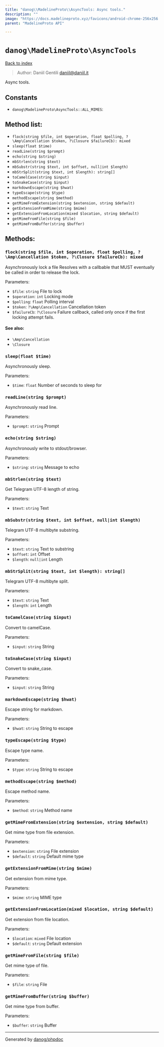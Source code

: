 ```yaml
---
title: "danog\\MadelineProto\\AsyncTools: Async tools."
description: ""
image: "https://docs.madelineproto.xyz/favicons/android-chrome-256x256.png"
parent: "MadelineProto API"

---
```

# `danog\MadelineProto\AsyncTools`
[Back to index](../../index.html)

> Author: Daniil Gentili <daniil@daniil.it>  
  

Async tools.  




## Constants
* `danog\MadelineProto\AsyncTools::ALL_MIMES`: 


## Method list:
* `flock(string $file, int $operation, float $polling, ?\Amp\Cancellation $token, ?\Closure $failureCb): mixed`
* `sleep(float $time)`
* `readLine(string $prompt)`
* `echo(string $string)`
* `mbStrlen(string $text)`
* `mbSubstr(string $text, int $offset, null|int $length)`
* `mbStrSplit(string $text, int $length): string[]`
* `toCamelCase(string $input)`
* `toSnakeCase(string $input)`
* `markdownEscape(string $hwat)`
* `typeEscape(string $type)`
* `methodEscape(string $method)`
* `getMimeFromExtension(string $extension, string $default)`
* `getExtensionFromMime(string $mime)`
* `getExtensionFromLocation(mixed $location, string $default)`
* `getMimeFromFile(string $file)`
* `getMimeFromBuffer(string $buffer)`

## Methods:
### `flock(string $file, int $operation, float $polling, ?\Amp\Cancellation $token, ?\Closure $failureCb): mixed`

Asynchronously lock a file
Resolves with a callbable that MUST eventually be called in order to release the lock.


Parameters:

* `$file`: `string` File to lock  
* `$operation`: `int` Locking mode  
* `$polling`: `float` Polling interval  
* `$token`: `?\Amp\Cancellation` Cancellation token  
* `$failureCb`: `?\Closure` Failure callback, called only once if the first locking attempt fails.  


#### See also: 
* `\Amp\Cancellation`
* `\Closure`




### `sleep(float $time)`

Asynchronously sleep.


Parameters:

* `$time`: `float` Number of seconds to sleep for  



### `readLine(string $prompt)`

Asynchronously read line.


Parameters:

* `$prompt`: `string` Prompt  



### `echo(string $string)`

Asynchronously write to stdout/browser.


Parameters:

* `$string`: `string` Message to echo  



### `mbStrlen(string $text)`

Get Telegram UTF-8 length of string.


Parameters:

* `$text`: `string` Text  



### `mbSubstr(string $text, int $offset, null|int $length)`

Telegram UTF-8 multibyte substring.


Parameters:

* `$text`: `string` Text to substring  
* `$offset`: `int` Offset  
* `$length`: `null|int` Length  



### `mbStrSplit(string $text, int $length): string[]`

Telegram UTF-8 multibyte split.


Parameters:

* `$text`: `string` Text  
* `$length`: `int` Length  



### `toCamelCase(string $input)`

Convert to camelCase.


Parameters:

* `$input`: `string` String  



### `toSnakeCase(string $input)`

Convert to snake_case.


Parameters:

* `$input`: `string` String  



### `markdownEscape(string $hwat)`

Escape string for markdown.


Parameters:

* `$hwat`: `string` String to escape  



### `typeEscape(string $type)`

Escape type name.


Parameters:

* `$type`: `string` String to escape  



### `methodEscape(string $method)`

Escape method name.


Parameters:

* `$method`: `string` Method name  



### `getMimeFromExtension(string $extension, string $default)`

Get mime type from file extension.


Parameters:

* `$extension`: `string` File extension  
* `$default`: `string` Default mime type  



### `getExtensionFromMime(string $mime)`

Get extension from mime type.


Parameters:

* `$mime`: `string` MIME type  



### `getExtensionFromLocation(mixed $location, string $default)`

Get extension from file location.


Parameters:

* `$location`: `mixed` File location  
* `$default`: `string` Default extension  



### `getMimeFromFile(string $file)`

Get mime type of file.


Parameters:

* `$file`: `string` File  



### `getMimeFromBuffer(string $buffer)`

Get mime type from buffer.


Parameters:

* `$buffer`: `string` Buffer  



---
Generated by [danog/phpdoc](https://phpdoc.daniil.it)
